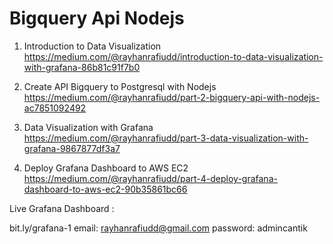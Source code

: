 # Bigquery Api Nodejs

1. Introduction to Data Visualization 
https://medium.com/@rayhanrafiudd/introduction-to-data-visualization-with-grafana-86b81c91f7b0

2. Create API Bigquery to Postgresql with Nodejs
https://medium.com/@rayhanrafiudd/part-2-bigquery-api-with-nodejs-ac7851092492

3. Data Visualization with Grafana
https://medium.com/@rayhanrafiudd/part-3-data-visualization-with-grafana-9867877df3a7

4. Deploy Grafana Dashboard to AWS EC2 
https://medium.com/@rayhanrafiudd/part-4-deploy-grafana-dashboard-to-aws-ec2-90b35861bc66 

Live Grafana Dashboard :

bit.ly/grafana-1
email: rayhanrafiudd@gmail.com
password: admincantik
